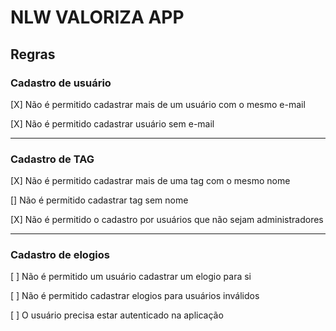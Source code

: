 # NLW VALORIZA APP

## Regras

### Cadastro de usuário

[X] Não é permitido cadastrar mais de um usuário com o mesmo e-mail

[X] Não é permitido cadastrar usuário sem e-mail

---

### Cadastro de TAG

[X] Não é permitido cadastrar mais de uma tag com o mesmo nome

[] Não é permitido cadastrar tag sem nome

[X] Não é permitido o cadastro por usuários que não sejam administradores

---

### Cadastro de elogios

[ ] Não é permitido um usuário cadastrar um elogio para si

[ ] Não é permitido cadastrar elogios para usuários inválidos

[ ] O usuário precisa estar autenticado na aplicação